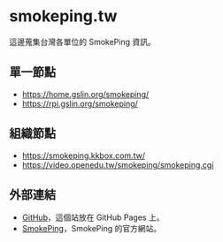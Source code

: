 # smokeping.tw

這邊蒐集台灣各單位的 SmokePing 資訊。

## 單一節點

* https://home.gslin.org/smokeping/
* https://rpi.gslin.org/smokeping/

## 組織節點

* https://smokeping.kkbox.com.tw/
* https://video.openedu.tw/smokeping/smokeping.cgi

## 外部連結

* [GitHub](https://github.com/gslin/smokeping.tw)，這個站放在 GitHub Pages 上。
* [SmokePing](https://oss.oetiker.ch/smokeping/)，SmokePing 的官方網站。
